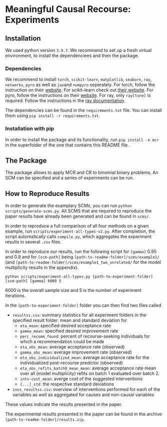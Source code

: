 # Meaningful Causal Recourse: Experiments


## Installation

We used python version ``3.9.7``. We recommend to set up a fresh virtual environment, to install the dependenciees and then the package.

### Dependencies

We recommend to install ``torch``, ``scikit-learn``, ``matplotlib``, ``seaborn``,  ``ray``, ``networkx``, ``pyro`` as well as ``jax``and ``numpyro`` seperately.
For torch, follow the instruction on their [website](https://pytorch.org/get-started/locally/).
For scikit-learn check out [their website](https://scikit-learn.org/stable/install.html).
For pyro, follow the instructions on their [website](https://docs.pyro.ai/en/0.3.1/installation.html).
For ray, only `ray[tune]` is required. Follow the instructions in the [ray documentation](https://docs.ray.io/en/latest/installation.html).

The dependencies can be found in the `requirements.txt` file.
You can install them using ``pip install -r requirements.txt``.

### Installation with pip

In order to install the package and its functionality, run ``pip install -e mcr`` in the superfolder of the one that contains this README file.

## The Package

The package allows to apply MCR and CR to binomial binary problems.
An SCM can be specified and a series of experiments can be run.

## How to Reproduce Results

In order to generate the examplary SCMs, you can run ```python scripts/generate-scms.py```.
All SCMS that are required to reproduce the paper results have already been generated and can be found in ```scms/```.

In order to reproduce a full comparison of all four methods on a given example, run ```scripts/experiment-all-types-v2.py```.
After completion, the script automatically calls ```compile.py```, which aggregates the experiment results in several ```.csv``` files.

In order to reproduce our results, run the following script for ``[gamma]`` 0.95 and 0.9 and for ```[scm-path]``` being ```[path-to-readme-folder]/scms/example1/``` (and ```[path-to-readme-folder]/scms/example1_two_unrelated/``` for the model multiplicity results in the appendix).

```
python scripts/experiment-all-types.py [path-to-experiment-folder] [scm-path] [gamma] 6000 5
```

6000 is the overall sample size and 5 is the number of experiment iterations.

In the ``[path-to-experiment-folder]`` folder you can then find two files called

- ``resultss.csv``: summary statistics for all experiment folders in the specified result folder. mean and standard deviation for
  - `eta_mean`: specified desired acceptance rate
  - `gamma_mean`: specified desired improvement rate
  - `perc_recomm_found`: percent of recourse-seeking individuals for which a recommendation could be made
  - `eta_obs_mean`: average acceptance rate (observed)
  - `gamma_obs_mean`: average improvement rate (observed)
  - `eta_obs_individualized_mean`: average acceptance rate for the individualized post-recourse predictor (observed)
  - `eta_obs_refits_batch0_mean_mean`: average acceptance rate mean over all (model multiplicity) refits on batch 1 evaluated over batch 2. 
  - `intv-cost_mean`: averge cost of the suggested interventions
  - `[...]_std`: the respective standard deviations
- ``invs_resultss.csv``: overview of interventions performed for each of the variables as well as aggregated for causes and non-causal variables

These values indicate the results presented in the paper.

The experimental results presented in the paper can be found in the archive `[path-to-readme-folder]/results.zip`.
